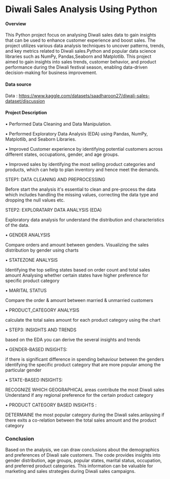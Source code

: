 # Diwali Sales Analysis Using Python

#### Overview

This Python project focus on analysing Diwali sales data to gain insights that can be used to enhance customer experience and boost sales. The project utilizes various data analysis techniques to uncover patterns, trends, and key metrics related to Diwali sales.Python and popular data science libraries such as NumPy, Pandas,Seaborn and Matplotlib.
This project aimed to gain insights into sales trends, customer behavior, and product performance during the Diwali festival season, enabling data-driven decision-making for business improvement. 

#### Data source

Data : https://www.kaggle.com/datasets/saadharoon27/diwali-sales-dataset/discussion

#### Project Description

•	Performed Data Cleaning and Data Manipulation.

•	Performed Exploratory Data Analysis (EDA) using Pandas, NumPy, Matplotlib, and Seaborn Libraries.

•	Improved Customer experience by identifying potential customers across different states, occupations, gender, and age groups.

•	Improved sales by identifying the most selling product categories and products, which can help to plan inventory and hence meet the demands.

STEP1: DATA CLEANING AND PREPROCESSING

Before start the analysis it's essential to clean and pre-process the data which includes handling the missing values, correcting the data type and dropping the null values etc.

STEP2: EXPLORATARY DATA ANALYSIS (EDA)

Exploratory data analysis for understand the distribution and characteristics of the data.

• GENDER ANALYSIS

Compare orders and amount between genders.
Visualizing the sales distribution by gender using charts

• STATEZONE ANALYSIS  

Identifying the top selling states based on order count and total sales amount
Analysing whether certain states have higher preference for specific product category

• MARITAL STATUS

Compare the order & amount between married & unmarried customers

• PRODUCT_CATEGORY ANALYSIS

calculate the total sales amount for each product category using the chart

• STEP3: INSIGHTS AND TRENDS

  based on the EDA you can derive the several insights and trends
  
• GENDER-BASED INSIGHTS:

if there is significant difference in spending behaviour between the genders
identifying the specific product category that are more popular among the particular gender

• STATE-BASED INSIGHTS:

RECOGNIZE WHICH GEOGRAPHICAL areas contribute the most Diwali sales
Understand if any regional preference for the certain product category

• PRODUCT CATEGORY BASED INSIGHTS :

DETERMAINE the most popular category during the Diwali sales.anlaysing if there exits a co-relation between the total sales amount and the product category

### Conclusion
Based on the analysis, we can draw conclusions about the demographics and preferences of Diwali sale customers. The code provides insights into gender distribution, age groups, popular states, marital status, occupation, and preferred product categories. This information can be valuable for marketing and sales strategies during Diwali sales campaigns.





